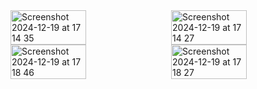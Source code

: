 <div style="display: flex; justify-content: space-between;">
  <img width="49%" alt="Screenshot 2024-12-19 at 17 14 35" src="https://github.com/user-attachments/assets/14ed6895-38e3-4c35-967f-028387562e8d" />
  <img width="49%" alt="Screenshot 2024-12-19 at 17 14 27" src="https://github.com/user-attachments/assets/16db837e-9885-4f44-9ca9-320b9744f312" />
</div>
<div style="display: flex; justify-content: space-between;">
<img width="49%" alt="Screenshot 2024-12-19 at 17 18 46" src="https://github.com/user-attachments/assets/8ad6ae88-79ec-4324-a1ad-47ebc8d4ad5e" />
<img width="49%" alt="Screenshot 2024-12-19 at 17 18 27" src="https://github.com/user-attachments/assets/680316b8-92a2-4807-a7c2-1cd5eb263731" />
</div>

